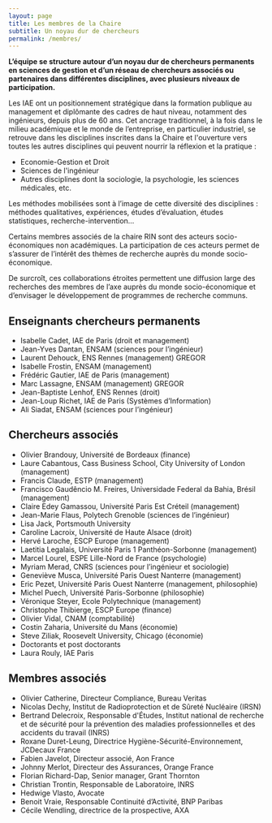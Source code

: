 ```yaml
---
layout: page
title: Les membres de la Chaire
subtitle: Un noyau dur de chercheurs
permalink: /membres/
---
```


**L’équipe se structure autour d’un noyau dur de chercheurs permanents en sciences de gestion et d’un réseau de chercheurs associés ou partenaires dans différentes disciplines, avec plusieurs niveaux de participation.**

Les IAE ont un positionnement stratégique dans la formation publique au management et diplômante des cadres de haut niveau, notamment des ingénieurs, depuis plus de 60 ans. Cet ancrage traditionnel, à la fois dans le milieu académique et le monde de l’entreprise, en particulier industriel, se retrouve dans les disciplines inscrites dans la Chaire et l'ouverture vers toutes les autres disciplines qui peuvent nourrir la réflexion et la pratique :

- Economie-Gestion et Droit
- Sciences de l'ingénieur
- Autres disciplines dont la sociologie, la psychologie, les sciences médicales, etc.

Les méthodes mobilisées sont à l’image de cette diversité des disciplines : méthodes qualitatives, expériences, études d’évaluation, études statistiques, recherche-intervention… 

Certains membres associés de la chaire RIN sont des acteurs socio-économiques non académiques. La participation de ces acteurs permet de s’assurer de l’intérêt des thèmes de recherche auprès du monde socio-économique. 

De surcroît, ces collaborations étroites permettent une diffusion large des recherches des membres de l’axe auprès du monde socio-économique et d’envisager le développement de programmes de recherche communs.

## Enseignants chercheurs permanents
- Isabelle Cadet, IAE de Paris (droit et management)
- Jean-Yves Dantan, ENSAM (sciences pour l’ingénieur)
- Laurent Dehouck, ENS Rennes (management) GREGOR
- Isabelle Frostin, ENSAM (management)
- Frédéric Gautier, IAE de Paris (management)
- Marc Lassagne, ENSAM (management) GREGOR
- Jean-Baptiste Lenhof, ENS Rennes (droit)
- Jean-Loup Richet, IAE de Paris (Systèmes d’Information)
- Ali Siadat, ENSAM (sciences pour l’ingénieur)

## Chercheurs associés
- Olivier Brandouy, Université de Bordeaux (finance)
- Laure Cabantous, Cass Business School, City University of London (management)
- Francis Claude, ESTP (management)
- Francisco Gaudêncio M. Freires, Universidade Federal da Bahia, Brésil (management)
- Claire Edey Gamassou, Université Paris Est Créteil (management)
- Jean-Marie Flaus, Polytech Grenoble (sciences de l’ingénieur)
- Lisa Jack, Portsmouth University
- Caroline Lacroix, Université de Haute Alsace (droit)
- Hervé Laroche, ESCP Europe (management)
- Laetitia Legalais, Université Paris 1 Panthéon-Sorbonne (management)
- Marcel Lourel, ESPE Lille-Nord de France (psychologie)
- Myriam Merad, CNRS (sciences pour l’ingénieur et sociologie)
- Geneviève Musca, Université Paris Ouest Nanterre (management)
- Eric Pezet, Université Paris Ouest Nanterre (management, philosophie)
- Michel Puech, Université Paris-Sorbonne (philosophie)
- Véronique Steyer, Ecole Polytechnique (management)
- Christophe Thibierge, ESCP Europe (finance)
- Olivier Vidal, CNAM (comptabilité)
- Costin Zaharia, Université du Mans (économie)
- Steve Ziliak, Roosevelt University, Chicago (économie)
- Doctorants et post doctorants
- Laura Rouly, IAE Paris

## Membres associés
- Olivier Catherine, Directeur Compliance, Bureau Veritas
- Nicolas Dechy, Institut de Radioprotection et de Sûreté Nucléaire (IRSN)
- Bertrand Delecroix, Responsable d'Études, Institut national de recherche et de sécurité pour la prévention des maladies professionnelles et des accidents du travail (INRS)
- Roxane Duret-Leung, Directrice Hygiène-Sécurité-Environnement, JCDecaux France
- Fabien Javelot, Directeur associé, Aon France
- Johnny Merlot, Directeur des Assurances, Orange France
- Florian Richard-Dap, Senior manager, Grant Thornton
- Christian Trontin, Responsable de Laboratoire, INRS
- Hedwige Vlasto, Avocate
- Benoit Vraie, Responsable Continuité d’Activité, BNP Paribas   
- Cécile Wendling, directrice de la prospective, AXA
